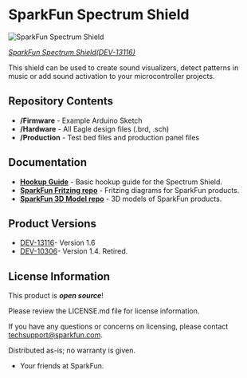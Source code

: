 SparkFun Spectrum Shield
========================

![SparkFun Spectrum Shield](https://cdn.sparkfun.com//assets/parts/1/0/1/6/8/13116-01a.jpg)

[*SparkFun Spectrum Shield(DEV-13116)*](https://www.sparkfun.com/products/13116)

 This shield can be used to create sound visualizers, detect patterns in music or add sound activation to your microcontroller projects.

Repository Contents
-------------------
* **/Firmware** - Example Arduino Sketch
* **/Hardware** - All Eagle design files (.brd, .sch)
* **/Production** - Test bed files and production panel files

Documentation
--------------
* **[Hookup Guide](https://learn.sparkfun.com/tutorials/spectrum-shield-hookup-guide-v2)** - Basic hookup guide for the Spectrum Shield.
* **[SparkFun Fritzing repo](https://github.com/sparkfun/Fritzing_Parts)** - Fritzing diagrams for SparkFun products.
* **[SparkFun 3D Model repo](https://github.com/sparkfun/3D_Models)** - 3D models of SparkFun products. 

Product Versions
----------------
* [DEV-13116](https://www.sparkfun.com/products/13116)- Version 1.6
* [DEV-10306](https://www.sparkfun.com/products/10306)- Version 1.4. Retired. 

License Information
-------------------

This product is _**open source**_! 

Please review the LICENSE.md file for license information. 

If you have any questions or concerns on licensing, please contact techsupport@sparkfun.com.

Distributed as-is; no warranty is given.

- Your friends at SparkFun.
